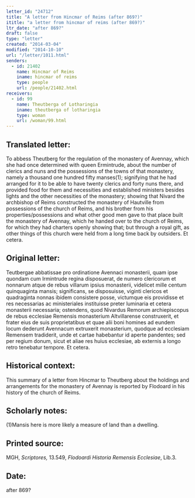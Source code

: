 ```yaml
---
letter_id: "24712"
title: "A letter from Hincmar of Reims (after 869?)"
ititle: "a letter from hincmar of reims (after 869?)"
ltr_date: "after 869?"
draft: false
type: "letter"
created: "2014-03-04"
modified: "2014-10-10"
url: "/letter/1011.html"
senders:
  - id: 21402
    name: Hincmar of Reims
    iname: hincmar of reims
    type: people
    url: /people/21402.html
receivers:
  - id: 99
    name: Theutberga of Lotharingia
    iname: theutberga of lotharingia
    type: woman
    url: /woman/99.html
---
```

<h2> Translated letter:</h2>To abbess Theutberg for the regulation of the monastery of Avennay, which she had once determined with queen Ermintrude, about the number of clerics and nuns and the possessions of the towns of that monastery, namely a thousand one hundred fifty manses(1); signifying that he had arranged for it to be able to have twenty clerics and forty nuns there, and provided food for them and necessities and established ministers besides lights and the other necessities of the monastery; showing that Nivard the archbishop of Reims constructed the monastery of Hautville from possessions of the church of Reims, and his brother from his properties/possessions and what other good men gave to that place built the monastery of Avennay, which he handed over to the church of Reims, for which they had charters openly showing that; but through a royal gift, as other things of this church were held from a long time back by outsiders.  Et cetera.
<h2 class="mt-4"> Original letter:</h2>Teutbergae abbatissae pro ordinatione Avennaci monasterii, quam ipse quondam cum Irmintrude regina disposuerat, de numero clericorum et nonnarum atque de rebus villarum ipsius monasterii, videlicet mille centum quinquaginta mansis; significans, se disposuisse, viginti clericos et quadraginta nonnas ibidem consistere posse, victumque eis providisse et res necessarias ac ministeriales instituisse preter luminaria et cetera monasterii necessaria; ostendens, quod Nivardus Remorum archiepiscopus de rebus ecclesiae Remensis monasterium Altvillarense construxerit, et frater eius de suis proprietatibus et quae alii boni homines ad eundem locum dederunt Avennacum extruxerit monasterium, quodque ad ecclesiam Remensem tradiderit, unde et cartae habebantur id aperte pandentes; sed per regium donum, sicut et aliae res huius ecclesiae, ab externis a longo retro tenebatur tempore.  Et cetera.
<h2 class="mt-4"> Historical context:</h2>This summary of a letter from Hincmar to Theutberg about the holdings and arrangements for the monastery of Avennay is reported by Flodoard in his history of the church of Reims.
<h2 class="mt-4"> Scholarly notes:</h2>(1)Mansis here is more likely a measure of land than a dwelling.
<h2 class="mt-4"> Printed source:</h2><p>MGH, <em>Scriptores,</em> 13.549, <em>Flodoardi Historia Remensis Ecclesiae</em>, Lib.3.</p><h2 class="mt-4"> Date:</h2>after 869?